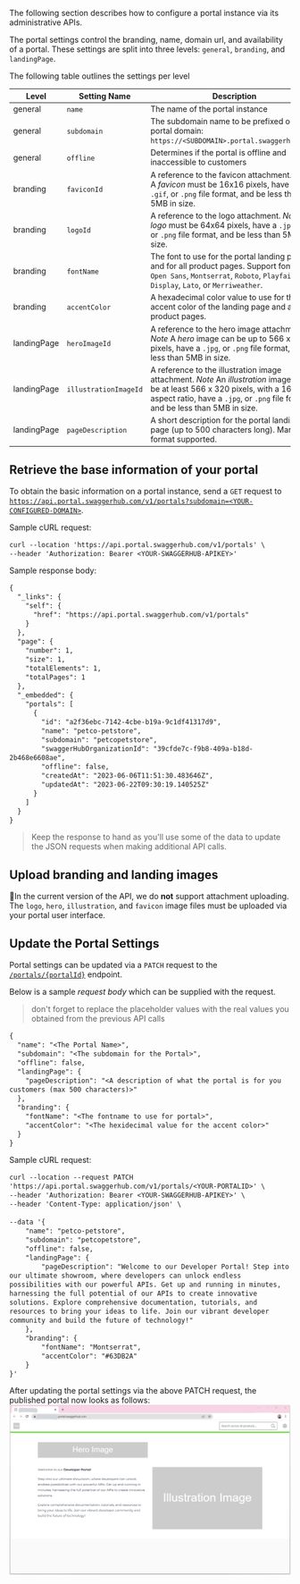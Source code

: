  The following section describes how to configure a portal instance via its administrative APIs.

The portal settings control the branding, name, domain url, and availability of a portal. These settings are split into three levels: `general`, `branding`, and `landingPage`.

The following table outlines the settings per level

| Level | Setting Name | Description |
| ----- | ------------ | ----------- |
| general | `name` | The name of the portal instance |
| general | `subdomain` | The subdomain name to be prefixed onto the portal domain: `https://<SUBDOMAIN>.portal.swaggerhub.com/` |
| general | `offline` | Determines if the portal is offline and inaccessible to customers |
| branding | `faviconId` | A reference to the favicon attachment. *Note* A *favicon* must be 16x16 pixels, have a `.ico`, `.gif`, or `.png` file format, and be less than 5MB in size. |
| branding | `logoId` | A reference to the logo attachment. *Note* A *logo* must be 64x64 pixels, have a `.jpg`, `.gif`, or `.png` file format, and be less than 5MB in size. |
| branding | `fontName` | The font to use for the portal landing page and for all product pages. Support fonts are `Open Sans`, `Montserrat`, `Roboto`, `Playfair Display`, `Lato`, or `Merriweather`. |
| branding | `accentColor` | A hexadecimal color value to use for the accent color of the landing page and all product pages. |
| landingPage | `heroImageId` | A reference to the hero image attachment. *Note* A *hero* image can be up to 566 x 80 pixels, have a `.jpg`, or `.png` file format, and be less than 5MB in size. |
| landingPage | `illustrationImageId` | A reference to the illustration image attachment. *Note* An *illustration* image should be at least 566 x 320 pixels, with a 16:9 aspect ratio, have a `.jpg`, or `.png` file format, and be less than 5MB in size. |
| landingPage | `pageDescription` | A short description for the portal landing page (up to 500 characters long). Markdown format supported. |

## Retrieve the base information of your portal

To obtain the basic information on a portal instance, send a `GET` request to [`https://api.portal.swaggerhub.com/v1/portals?subdomain=<YOUR-CONFIGURED-DOMAIN>`](https://frankkilcommins.portal.swaggerhub.com/swaggerhub-portal/default/swaggerhub-portal-api-0.1.0-beta#/Portals/getPortals).

Sample cURL request:

```
curl --location 'https://api.portal.swaggerhub.com/v1/portals' \
--header 'Authorization: Bearer <YOUR-SWAGGERHUB-APIKEY>'
```

Sample response body:

```
{
  "_links": {
    "self": {
      "href": "https://api.portal.swaggerhub.com/v1/portals"
    }
  },
  "page": {
    "number": 1,
    "size": 1,
    "totalElements": 1,
    "totalPages": 1
  },
  "_embedded": {
    "portals": [
      {
        "id": "a2f36ebc-7142-4cbe-b19a-9c1df41317d9",
        "name": "petco-petstore",
        "subdomain": "petcopetstore",
        "swaggerHubOrganizationId": "39cfde7c-f9b8-409a-b18d-2b468e6608ae",
        "offline": false,
        "createdAt": "2023-06-06T11:51:30.483646Z",
        "updatedAt": "2023-06-22T09:30:19.140525Z"
      }
    ]
  }
}
```

> Keep the response to hand as you'll use some of the data to update the JSON requests when making additional API calls.

## Upload branding and landing images

 🚧In the current version of the API, we do **not** support attachment uploading. The `logo`, `hero`, `illustration`, and `favicon` image files must be uploaded via your portal user interface. 

## Update the Portal Settings

Portal settings can be updated via a `PATCH` request to the [`/portals/{portalId}`](https://frankkilcommins.portal.swaggerhub.com/swaggerhub-portal/default/swaggerhub-portal-api-0.1.0-beta#/Portals/patchPortal) endpoint.

Below is a sample *request body* which can be supplied with the request.

> don't forget to replace the placeholder values with the real values you obtained from the previous API calls

```
{
  "name": "<The Portal Name>",
  "subdomain": "<The subdomain for the Portal>",
  "offline": false,
  "landingPage": {
    "pageDescription": "<A description of what the portal is for you customers (max 500 characters)>"
  },
  "branding": {
    "fontName": "<The fontname to use for portal>",
    "accentColor": "<The hexidecimal value for the accent color>"
  }
}
```

Sample cURL request:

```
curl --location --request PATCH 'https://api.portal.swaggerhub.com/v1/portals/<YOUR-PORTALID>' \
--header 'Authorization: Bearer <YOUR-SWAGGERHUB-APIKEY>' \
--header 'Content-Type: application/json' \

--data '{
    "name": "petco-petstore",
    "subdomain": "petcopetstore",
    "offline": false,
    "landingPage": {
        "pageDescription": "Welcome to our Developer Portal! Step into our ultimate showroom, where developers can unlock endless possibilities with our powerful APIs. Get up and running in minutes, harnessing the full potential of our APIs to create innovative solutions. Explore comprehensive documentation, tutorials, and resources to bring your ideas to life. Join our vibrant developer community and build the future of technology!"
    },
    "branding": {
        "fontName": "Montserrat",
        "accentColor": "#63DB2A"
    }
}'
```

After updating the portal settings via the above PATCH request, the published portal now looks as follows:
![Sample-Portal-Landing2.png](./images/embedded/Sample-Portal-Landing2.png)